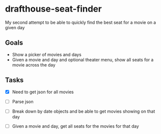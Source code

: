 # drafthouse-seat-finder

My second attempt to be able to quickly find the best seat for a movie on a given day

## Goals

* Show a picker of movies and days
* Given a movie and day and optional theater menu, show all seats for a movie across the day

## Tasks

- [x] Need to get json for all movies
- [ ] Parse json
- [ ] Break down by date objects and be able to get movies showing on that day
- [ ] Given a movie and day, get all seats for the movies for that day
    
